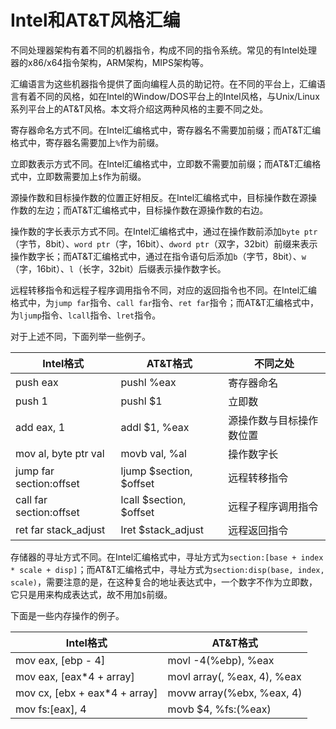 # Intel和AT&T风格汇编

不同处理器架构有着不同的机器指令，构成不同的指令系统。常见的有Intel处理器的x86/x64指令架构，ARM架构，MIPS架构等。

汇编语言为这些机器指令提供了面向编程人员的助记符。在不同的平台上，汇编语言有着不同的风格，如在Intel的Window/DOS平台上的Intel风格，与Unix/Linux系列平台上的AT&T风格。本文将介绍这两种风格的主要不同之处。

寄存器命名方式不同。在Intel汇编格式中，寄存器名不需要加前缀；而AT&T汇编格式中，寄存器名需要加上`%`作为前缀。

立即数表示方式不同。在Intel汇编格式中，立即数不需要加前缀；而AT&T汇编格式中，立即数需要加上`$`作为前缀。

源操作数和目标操作数的位置正好相反。在Intel汇编格式中，目标操作数在源操作数的左边；而AT&T汇编格式中，目标操作数在源操作数的右边。

操作数的字长表示方式不同。在Intel汇编格式中，通过在操作数前添加`byte ptr`（字节，8bit）、`word ptr`（字，16bit）、`dword ptr`（双字，32bit）前缀来表示操作数字长；而AT&T汇编格式中，通过在指令语句后添加`b`（字节，8bit）、`w`（字，16bit）、`l`（长字，32bit）后缀表示操作数字长。

远程转移指令和远程子程序调用指令不同，对应的返回指令也不同。在Intel汇编格式中，为`jump far`指令、`call far`指令、`ret far`指令；而AT&T汇编格式中，为`ljump`指令、`lcall`指令、`lret`指令。

对于上述不同，下面列举一些例子。

| Intel格式               | AT&T格式                  | 不同之处                 |
| ----------------------- | ------------------------- | ------------------------ |
| push eax                | pushl %eax                | 寄存器命名               |
| push 1                  | pushl \$1                 | 立即数                   |
| add eax, 1              | addl \$1, %eax            | 源操作数与目标操作数位置 |
| mov al, byte ptr val    | movb val, %al             | 操作数字长               |
| jump far section:offset | ljump \$section, \$offset | 远程转移指令             |
| call far section:offset | lcall \$section, \$offset | 远程子程序调用指令       |
| ret far stack_adjust    | lret \$stack_adjust       | 远程返回指令             |

存储器的寻址方式不同。在Intel汇编格式中，寻址方式为`section:[base + index * scale + disp]`；而AT&T汇编格式中，寻址方式为`section:disp(base, index, scale)`，需要注意的是，在这种复合的地址表达式中，一个数字不作为立即数，它只是用来构成表达式，故不用加`$`前缀。

下面是一些内存操作的例子。

| Intel格式                     | AT&T格式                    |
| ----------------------------- | --------------------------- |
| mov eax, [ebp - 4]            | movl -4(%ebp), %eax         |
| mov eax, [eax*4 + array]      | movl array(, %eax, 4), %eax |
| mov cx, [ebx + eax*4 + array] | movw array(%ebx, %eax, 4)   |
| mov fs:[eax], 4               | movb $4, %fs:(%eax)         |

